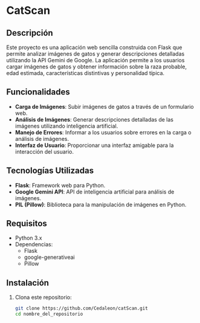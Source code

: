 

# CatScan

## Descripción

Este proyecto es una aplicación web sencilla construida con Flask que permite analizar imágenes de gatos y generar descripciones detalladas utilizando la API Gemini de Google. La aplicación permite a los usuarios cargar imágenes de gatos y obtener información sobre la raza probable, edad estimada, características distintivas y personalidad típica.

## Funcionalidades

- **Carga de Imágenes**: Subir imágenes de gatos a través de un formulario web.
- **Análisis de Imágenes**: Generar descripciones detalladas de las imágenes utilizando inteligencia artificial.
- **Manejo de Errores**: Informar a los usuarios sobre errores en la carga o análisis de imágenes.
- **Interfaz de Usuario**: Proporcionar una interfaz amigable para la interacción del usuario.

## Tecnologías Utilizadas

- **Flask**: Framework web para Python.
- **Google Gemini API**: API de inteligencia artificial para análisis de imágenes.
- **PIL (Pillow)**: Biblioteca para la manipulación de imágenes en Python.

## Requisitos

- Python 3.x
- Dependencias:
  - Flask
  - google-generativeai
  - Pillow

## Instalación

1. Clona este repositorio:
   ```bash
   git clone https://github.com/Cedaleon/catScan.git
   cd nombre_del_repositorio

